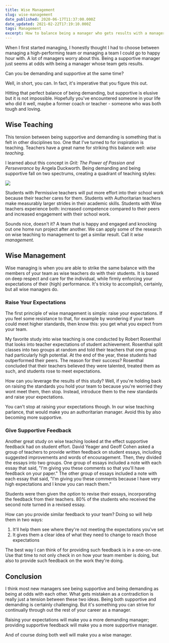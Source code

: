 ```yaml
---
title: Wise Management
slug: wise-management
date_published: 2020-06-17T11:37:00.000Z
date_updated: 2021-02-22T17:19:10.000Z
tags: Management
excerpt: How to balance being a manager who gets results with a manager who cares for their team.
---
```


When I first started managing, I honestly thought I had to choose between managing a high-performing team or managing a team I could go to happy hour with. A lot of managers worry about this. Being a supportive manager just seems at odds with being a manager whose team gets results.

Can you be demanding and supportive at the same time?

Well, in short, you can. In fact, it's imperative that you figure this out.

Hitting that perfect balance of being demanding, but supportive is elusive but it is not impossible. Hopefully you've encountered someone in your life who did it well, maybe a former coach or teacher - someone who was both tough and loving.

## Wise Teaching

This tension between being supportive and demanding is something that is felt in other disciplines too. One that I've turned to for inspiration is teaching. Teachers have a great name for striking this balance well: *wise teaching.*

I learned about this concept in *Grit: The Power of Passion and Perseverance* by Angela Duckworth. Being demanding and being supportive fall on two spectrums, creating a quadrant of teaching styles:

![](https://zkf.io/content/images/2021/02/supportive-demanding-quadrant.png)

Students with Permissive teachers will put more effort into their school work because their teacher cares for them. Students with Authoritarian teachers make measurably larger strides in their academic skills. Students with Wise teachers experience both: increased competence compared to their peers and increased engagement with their school work.

Sounds nice, doesn't it? A team that is happy and engaged and knocking out one home run project after another. We can apply some of the research on wise teaching to management to get a similar result. Call it *wise management.*

## Wise Management

Wise managing is when you are able to strike the same balance with the members of your team as wise teachers do with their students. It is based on deep respect and care for the individual, while firmly enforcing your expectations of their (high) performance. It's tricky to accomplish, certainly, but all wise managers do.

### Raise Your Expectations

The first principle of wise management is simple: raise your expectations. If you feel some resistance to that, for example by wondering if your team could meet higher standards, then know this: you get what you expect from your team.

My favorite study into wise teaching is one conducted by Robert Rosenthal that looks into teacher expectations of student achievement. Rosenthal split classes into two groups at random and told their teachers that one group had particularly high potential. At the end of the year, these students had outperformed their peers. The reason for their success? Rosenthal concluded that their teachers believed they were talented, treated them as such, and students rose to meet expectations.

How can you leverage the results of this study? Well, if you're holding back on raising the standards you hold your team to because you're worried they wont meet them, then stop. Instead, introduce them to the new standards and raise your expectations.

You can't stop at raising your expectations though. In our wise teaching parlance, that would make you an authoritarian manager. Avoid this by also becoming more supportive.

### Give Supportive Feedback

Another great study on wise teaching looked at the effect supportive feedback had on student effort. David Yeager and Geoff Cohen asked a group of teachers to provide written feedback on student essays, including suggested improvements and words of encouragement. Then, they divided the essays into two groups. One group of essays included a note with each essay that said, "I'm giving you these comments so that you'll have feedback on your paper." The other group of essays included a note with each essay that said, "I'm giving you these comments because I have very high expectations and I know you can reach them."

Students were then given the *option* to revise their essays, incorporating the feedback from their teachers. 80% of the students who received the second note turned in a revised essay.

How can you provide similar feedback to your team? Doing so will help them in two ways:

1. It'll help them see where they're not meeting the expectations you've set
2. It gives them a clear idea of what they need to change to reach those expectations

The best way I can think of for providing such feedback is in a one-on-one. Use that time to not only check in on how your team member is doing, but also to provide such feedback on the work they're doing.

## Conclusion

I think most new managers see being supportive and being demanding as being at odds with each other. What gets mistaken as a contradiction is really just a tension between these two ideas. Being both supportive and demanding is certainly challenging. But it's something you can strive for continually through out the rest of your career as a manager.

Raising your expectations will make you a more demanding manager; providing supportive feedback will make you a more supportive manager.

And of course doing both well will make you a wise manager.
